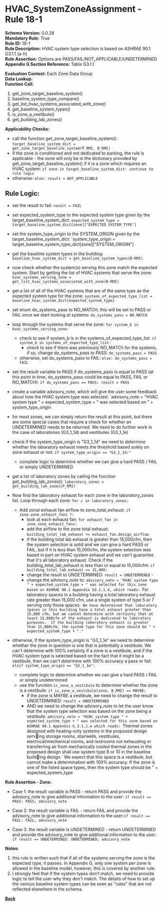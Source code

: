 # HVAC_SystemZoneAssignment - Rule 18-1
**Schema Version:** 0.0.28  
**Mandatory Rule:** True  
**Rule ID:** 18-1  
**Rule Description:** HVAC system type selection is based on ASHRAE 90.1 G3.1.1 (a-h)  
**Rule Assertion:** Options are PASS/FAIL/NOT_APPLICABLE/UNDETERMINED  
**Appendix G Section Reference:** Table G3.1.1  

**Evaluation Context:** Each Zone Data Group  
**Data Lookup:**   
**Function Call:** 

1. get_zone_target_baseline_system()
2. baseline_system_type_compare()
3. get_list_hvac_systems_associated_with_zone()
4. get_baseline_system_types()
5. is_zone_a_vestibule()
6. get_building_lab_zones()


**Applicability Checks:**
- call the function get_zone_target_baseline_system(): `target_baseline_system_dict = get_zone_target_baseline_system(P_RMI, B_RMI)`
- if the zone is conditioned and not dedicated to parking, the rule is applicable - the zone will only be in the dictionary provided by get_zone_target_baseline_system() if it is a zone which requires an HVAC system: `if zone in target_baseline_system_dict: continue to rule logic`
- otherwise: `else: result = NOT_APPLICABLE`

## Rule Logic:  
- set the result to fail: `result = FAIL`
- set expected_system_type to the expected system type given by the target_baseline_system_dict: `expected_system_type = target_baseline_system_dict[zone]["EXPECTED_SYSTEM_TYPE"]`
- set the system_type_origin to the SYSTEM_ORIGIN given by the target_baseline_system_dict: `system_type_origin = target_baseline_system_type_dict[zone]["SYSTEM_ORIGIN"]
- get the baseline system types in the building: `baseline_hvac_system_dict = get_baseline_system_types(B-RMI)`
- now check whether the system(s) serving this zone match the expected system.  Start by getting the list of HVAC systems that serve the zone: `hvac_systems_serving_zone = get_list_hvac_systems_associated_with_zone(B-RMI)`
- get a list of all of the HVAC systems that are of the same type as the expected system type for the zone: `systems_of_expected_type_list = baseline_hvac_system_dict[expected_system_type]`
- set enum do_systems_pass to NO_MATCH, this will be set to PASS or FAIL once we start looking at systems: `do_systems_pass = NO_MATCH`
- loop through the systems that serve the zone: `for system_b in hvac_systems_serving_zone:`
	- check to see if system_b is in the systems_of_expected_type_list: `if system_b in systems_of_expected_type_list:`
		 - check to see if there was previously NO_MATCh for the systems, if so, change do_systems_pass to PASS: `do_systems_pass = PASS`
   	- otherwise, set do_systems_pass to FAIL: `else: do_systems_pass = FAIL`
 - set the result variable to PASS if do_systems_pass is equal to PASS (at this point in time, do_systems_pass could be equal to PASS, FAIL or NO_MATCH): `if do_systems_pass == PASS: result = PASS`
 - create a variable advisory_note, which will give the user some feedback about how the HVAC system type was selected: `advisory_note = "HVAC system type " + expected_system_type + " was selected based on " + system_type_origin


 - for most zones, we can simply return the result at this point, but there are some special cases that require a check for whether an UNDETERMINED needs to be returned.  We need to do further work in the case of laboratories (G3_1_1d) and vestibules (G3_1_1e)
 - check if the system_type_origin is "G3_1_1d" we need to determine whether the laboratory exhaust meets the threshold based solely on zone exhaust or not: `if system_type_origin == "G3_1_1d:"`
	- complete logic to determine whether we can give a hard PASS / FAIL or simply UNDETERMINED

 - get a list of laboratory zones by calling the function get_building_lab_zones(): `laboratory_zones = get_building_lab_zones(P_RMI)`
 - Now find the laboratory exhaust for each zone in the laboratory_zones list.  Loop through each zone: `for z in laboratory_zones:`
   - Add zonal exhaust fan airflow to zone_total_exhaust: `if zone.zone_exhaust_fans ?:`
       - look at each exhaust fan: `for exhaust_fan in zone.zone_exhaust_fans:`
       -  add the airflow to the zone total exhaust: `building_total_lab_exhaust += exhaust_fan.design_airflow`
       -  if the building total lab exhaust is greater than 15,000cfm, then the system selection is solid and we can give a hard PASS or FAIL, but if it is less than 15,000cfm, the system selection was based in part on HVAC system exhaust and we can't guarantee that it's all laboratory exhaust.  Check if the building_total_lab_exhaust is less than or equal to 15,000cfm: `if building_total_lab_exhaust <= 15,000:`
		-  change the result to UNDETERMINED: `result = UNDETERMINED`	-
   		-  change the advisory_note to: `advisory_note = "HVAC system type " + expected_system_type + " was selected for this zone based on ASHRAE 90.1 Appendix G3.1.1.d, which reads: `For laboratory spaces in a building having a total laboratory exhaust rate greater than 15,000 cfm, use a single system of type 5 or 7 serving only those spaces.` We have determined that laboratory spaces in this building have a total exhaust greater than 15,000 cfm, but we cannot determine with certainty that at least 15,000cfm of the exhaust is dedicated to laboratory purposes.  If the building laboratory exhaust is greater than 15,000cfm, the system type for this zone should be " + expected_system_type + "."`

 - otherwise, if the system_type_origin is "G3_1_1e" we need to determine whether the zone in question is one that is potentially a vestibule.  We can't determine with 100% certainty if a zone is a vestibule, and if the HVAC system type is selected based on the fact that it might be a vestibule, then we can't determine with 100% accuracy a pass or fail: `elsif system_type_origin == "G3_1_1e":`
	 - complete logic to determine whether we can give a hard PASS / FAIL or simply undetermined
  	- use the function `is_zone_a_vestibule` to determine whether the zone is a vestibule: `if is_zone_a_vestibule(zone, B_RMI) == MAYBE:`
		- if the zone is MAYBE a vestibule, we need to change the result to UNDETERMINED: `result = UNDETERMINED`
   		- AND we need to change the advisory_note to let the user know that the system type selection was based on the zone being a vestibule: `advisory_note = "HVAC system type " + expected_system_type + " was selected for this zone based on ASHRAE 90.1 Appendix G.3.1.1.e which reads: `Thermal zones designed with heating-only systems in the proposed design serving storage rooms, stairwells, vestibules, electrical/mechanical rooms, and restrooms not exhausting or transferring air from mechanically cooled thermal zones in the proposed design shall use system type 9 or 10 in the baseline building design.` We expect that this space is a vestibule, but cannot make a determination with 100% accuracy.  If the zone is one of the listed space types, then the system type should be " + expected_system_type


  **Rule Assertion - Zone:**

  - Case 1: the result variable is PASS - return PASS and provide the advisory_note to give additional information to the user: `if result == PASS: PASS; advisory_note`
  - Case 2: the result variable is FAIL - return FAIL and provide the advisory_note to give additional information to the user:`if result == FAIL: FAIL; advisory_note`

  - Case 3: the result variable is UNDETERMINED - return UNDETERMINED and provide the advisory_note to give additional information to the user: `if result == UNDETERMINED: UNDETERMINED; advisory_note`


**Notes:**
1. this rule is written such that if all of the systems serving the zone is the expected type, it passes.  In Appendix G, only one system per zone is allowed in the baseline model, however, this is covered by another rule.
2. I strongly feel that if the system types don't match, we need to provide logic to tell the user why they don't match.  The details of how to set up the various baseline system types can be seen as "rules" that are not reflected elsewhere in the schema.


**[Back](../_toc.md)**
